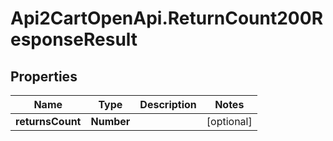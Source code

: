 # Api2CartOpenApi.ReturnCount200ResponseResult

## Properties

Name | Type | Description | Notes
------------ | ------------- | ------------- | -------------
**returnsCount** | **Number** |  | [optional] 


